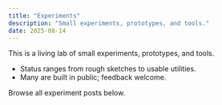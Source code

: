 ```yaml
---
title: "Experiments"
description: "Small experiments, prototypes, and tools."
date: 2025-08-14
---
```


This is a living lab of small experiments, prototypes, and tools.

- Status ranges from rough sketches to usable utilities.
- Many are built in public; feedback welcome.

Browse all experiment posts below.
